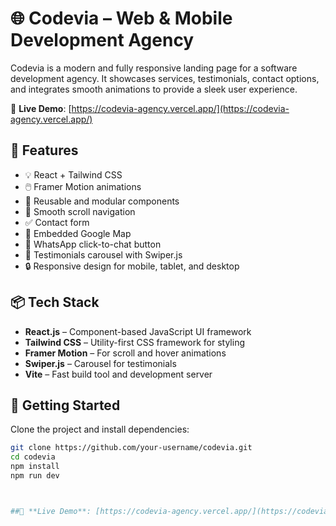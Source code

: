 # 🌐 Codevia – Web & Mobile Development Agency

Codevia is a modern and fully responsive landing page for a software development agency. It showcases services, testimonials, contact options, and integrates smooth animations to provide a sleek user experience.

🔗 **Live Demo**: [https://codevia-agency.vercel.app/](https://codevia-agency.vercel.app/)

## 🚀 Features

- 💡 React + Tailwind CSS
- 🖱️ Framer Motion animations
- 🧩 Reusable and modular components
- 🧭 Smooth scroll navigation
- ✅ Contact form
- 📍 Embedded Google Map
- 📱 WhatsApp click-to-chat button
- 🎠 Testimonials carousel with Swiper.js
- 🔒 Responsive design for mobile, tablet, and desktop

## 📦 Tech Stack

- **React.js** – Component-based JavaScript UI framework
- **Tailwind CSS** – Utility-first CSS framework for styling
- **Framer Motion** – For scroll and hover animations
- **Swiper.js** – Carousel for testimonials
- **Vite** – Fast build tool and development server

## 🧪 Getting Started

Clone the project and install dependencies:

```bash
git clone https://github.com/your-username/codevia.git
cd codevia
npm install
npm run dev



##🔗 **Live Demo**: [https://codevia-agency.vercel.app/](https://codevia-agency.vercel.app/)
